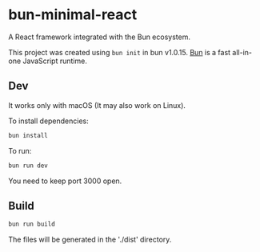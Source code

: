 # bun-minimal-react

A React framework integrated with the Bun ecosystem.

This project was created using `bun init` in bun v1.0.15. [Bun](https://bun.sh) is a fast all-in-one JavaScript runtime.

## Dev

It works only with macOS (It may also work on Linux).

To install dependencies:

```bash
bun install
```

To run:

```bash
bun run dev
```

You need to keep port 3000 open.

## Build

```bash
bun run build
```

The files will be generated in the './dist' directory.
